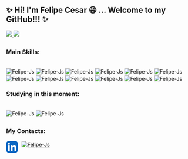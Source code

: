 ## ✨ Hi! I'm Felipe Cesar 😃 ... Welcome to my GitHub!!! ✨

<div>  
  <a href="https://github.com/Felipe-Tomazoti">
    <img height="180em" src="https://github-readme-stats.vercel.app/api?username=Felipe-Tomazoti&show_icons=true&theme=tokyonight"/>
    <img height="180em" src="https://github-readme-stats.vercel.app/api/top-langs/?username=Felipe-Tomazoti&layout=compact&theme=tokyonight"/>
  </a>
</div>

##

### Main Skills:
<div style="display: inline_block"><br>
  <img align="center" alt="Felipe-Js" height="30" width="40" src="https://cdn.jsdelivr.net/gh/devicons/devicon@latest/icons/java/java-original.svg">
  <img align="center" alt="Felipe-Js" height="30" width="40" src="https://cdn.jsdelivr.net/gh/devicons/devicon@latest/icons/html5/html5-original.svg">
  <img align="center" alt="Felipe-Js" height="30" width="40" src="https://cdn.jsdelivr.net/gh/devicons/devicon@latest/icons/css3/css3-original.svg">
  <img align="center" alt="Felipe-Js" height="30" width="40" src="https://cdn.jsdelivr.net/gh/devicons/devicon@latest/icons/javascript/javascript-original.svg">
  <img align="center" alt="Felipe-Js" height="30" width="40" src="https://cdn.jsdelivr.net/gh/devicons/devicon@latest/icons/mysql/mysql-original.svg">
  <img align="center" alt="Felipe-Js" height="30" width="40" src="https://cdn.jsdelivr.net/gh/devicons/devicon@latest/icons/nodejs/nodejs-original.svg">
  <img align="center" alt="Felipe-Js" height="30" width="40" src="https://cdn.jsdelivr.net/gh/devicons/devicon@latest/icons/typescript/typescript-original.svg">
  <img align="center" alt="Felipe-Js" height="30" width="40" src="https://cdn.jsdelivr.net/gh/devicons/devicon@latest/icons/express/express-original.svg">
  <img align="center" alt="Felipe-Js" height="30" width="40" src="https://cdn.jsdelivr.net/gh/devicons/devicon@latest/icons/fastify/fastify-original.svg">
  <img align="center" alt="Felipe-Js" height="30" width="40" src="https://cdn.jsdelivr.net/gh/devicons/devicon@latest/icons/prisma/prisma-original.svg">
  <img align="center" alt="Felipe-Js" height="30" width="40" src="https://cdn.jsdelivr.net/gh/devicons/devicon@latest/icons/mongoose/mongoose-original.svg">
  <img align="center" alt="Felipe-Js" height="30" width="40" src="https://cdn.jsdelivr.net/gh/devicons/devicon@latest/icons/mongodb/mongodb-original.svg"><br>
</div>

### Studying in this moment:
<div style="display: inline_block"><br>
  <img align="center" alt="Felipe-Js" height="30" width="40" src="https://cdn.jsdelivr.net/gh/devicons/devicon@latest/icons/php/php-original.svg">
  <img align="center" alt="Felipe-Js" height="30" width="40" src="https://cdn.jsdelivr.net/gh/devicons/devicon@latest/icons/react/react-original.svg">
</div>

##

### My Contacts:
<div style="display: flex; gap: 10px;">
  <a href="https://www.linkedin.com/in/felipecesartomazotidesouza/?originalSubdomain=br" rel="nofollow">
    <img align="center" alt="Felipe-Js" width="32" src="https://raw.githubusercontent.com/tandpfun/skill-icons/main/icons/LinkedIn.svg">
  </a>
  <a href="mailto:felipecesar005@gmail.com">
    <img align="center" alt="Felipe-Js" width="33" src="https://github.com/user-attachments/assets/544fc1d3-32c7-4933-95b7-2d30142b6761">
  </a>
</div>


